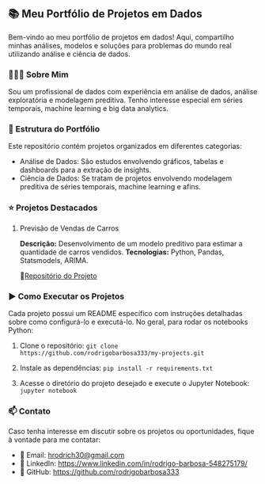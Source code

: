 ## 📚 Meu Portfólio de Projetos em Dados

Bem-vindo ao meu portfólio de projetos em dados! Aqui, compartilho minhas análises, modelos e soluções para problemas do mundo real utilizando análise e ciência de dados.

### 👨🏽‍💻 Sobre Mim

Sou um profissional de dados com experiência em análise de dados, análise exploratória e modelagem preditiva. Tenho interesse especial em séries temporais, machine learning e big data analytics.

### 📁 Estrutura do Portfólio

Este repositório contém projetos organizados em diferentes categorias:

* Análise de Dados: São estudos envolvendo gráficos, tabelas e dashboards para a extração de insights.
* Ciência de Dados: Se tratam de projetos envolvendo modelagem preditiva de séries temporais, machine learning e afins.

### ⭐ Projetos Destacados

1. Previsão de Vendas de Carros

	**Descrição:** Desenvolvimento de um modelo preditivo para estimar a quantidade de carros vendidos.
	**Tecnologias:** Python, Pandas, Statsmodels, ARIMA.
   
	🔗[Repositório do Projeto](https://github.com/rodrigobarbosa333/my-projects)

### ▶ Como Executar os Projetos

Cada projeto possui um README específico com instruções detalhadas sobre como configurá-lo e executá-lo. No geral, para rodar os notebooks Python:

1. Clone o repositório:
	```git clone https://github.com/rodrigobarbosa333/my-projects.git```

2. Instale as dependências:
	```pip install -r requirements.txt```

3. Acesse o diretório do projeto desejado e execute o Jupyter Notebook:
	```jupyter notebook```

### 📫 Contato

Caso tenha interesse em discutir sobre os projetos ou oportunidades, fique à vontade para me contatar:

* 📧 Email: hrodrich30@gmail.com  
* 🔗 LinkedIn: https://www.linkedin.com/in/rodrigo-barbosa-548275179/
* 🐙 GitHub: https://github.com/rodrigobarbosa333
